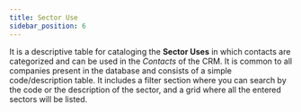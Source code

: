```yaml
---
title: Sector Use
sidebar_position: 6
---
```


It is a descriptive table for cataloging the **Sector Uses** in which contacts are categorized and can be used in the *Contacts* of the CRM. It is common to all companies present in the database and consists of a simple code/description table. 
It includes a filter section where you can search by the code or the description of the sector, and a grid where all the entered sectors will be listed.